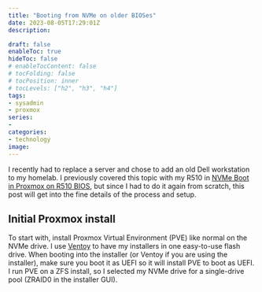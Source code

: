 ```yaml
---
title: "Booting from NVMe on older BIOSes"
date: 2023-08-05T17:29:01Z
description:

draft: false
enableToc: true
hideToc: false
# enableTocContent: false
# tocFolding: false
# tocPosition: inner
# tocLevels: ["h2", "h3", "h4"]
tags:
- sysadmin
- proxmox
series:
- 
categories:
- technology
image:
---
```


I recently had to replace a server and chose to add an old Dell workstation to my homelab. I previously covered this topic with my R510 in [NVMe Boot in Proxmox on R510 BIOS](../nvme-proxmox-r510-bios), but since I had to do it again from scratch, this post will get into the fine details of the process and setup.

## Initial Proxmox install

To start with, install Proxmox Virtual Environment (PVE) like normal on the NVMe drive. I use [Ventoy](https://www.ventoy.net/en/download.html) to have my installers in one easy-to-use flash drive. When booting into the installer (or Ventoy if you are using the installer), make sure you boot it as UEFI so it will install PVE to boot as UEFI. I run PVE on a ZFS install, so I selected my NVMe drive for a single-drive pool (ZRAID0 in the installer GUI).
